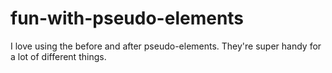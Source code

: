 # fun-with-pseudo-elements
I love using the before and after pseudo-elements. They're super handy for a lot of different things. 
